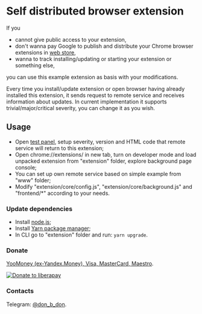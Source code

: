 # Self distributed browser extension

If you
* cannot give public access to your extension,
* don't wanna pay Google to publish and distribute your Chrome browser
extensions in 
[web store](https://chrome.google.com/webstore/category/extensions),
* wanna to track installing/updating or starting your extension or
something else,

you can use this example extension as basis with your modifications.

Every time you install/update extension or open browser having
already installed this extension, it sends request to remote
service and receives information about updates. In current
implementation it supports trivial/major/critical severity, you can
change it as you wish. 

## Usage

* Open [test panel](https://distribution.rf.gd/api/1.0/test/panel.php),
setup severity, version and HTML code that remote service will return 
to this extension;
* Open chrome://extensions/ in new tab, turn on developer mode and load
unpacked extension from "extension" folder, explore background page
console;
* You can set up own remote service based on simple example from "www"
folder;
* Modify "extension/core/config.js", "extension/core/background.js" and
"frontend/*" according to your needs.

### Update dependencies
* Install [node.js](https://nodejs.org/en/download/);
* Install [Yarn package manager](https://yarnpkg.com/getting-started/install);
* In CLI go to "extension" folder and run: `yarn upgrade`.

### Donate
[YooMoney (ex-Yandex.Money), Visa, MasterCard, Maestro](https://https://yoomoney.ru/to/41001351141494).

[![Donate to liberapay](http://img.shields.io/liberapay/receives/don.bidon.svg?logo=liberapay)](https://liberapay.com/don.bidon/donate)

### Contacts
Telegram: [@don_b_don](https://t.me/don_b_don).
